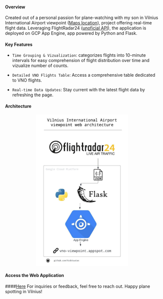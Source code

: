 #### Overview
Created out of a personal passion for plane-watching with my son in Vilnius International Airport viewpoint ([Maps location](https://maps.app.goo.gl/PTA66kc9aR2LAeks8)), project offering real-time flight data. Leveraging FlightRadar24 ([unoficial API](https://github.com/JeanExtreme002/FlightRadarAPI)), the application is deployed on GCP App Engine, app powered by Python and Flask.

#### Key Features
- `Time Grouping & Vizualization`: categorizes flights into 10-minute intervals for easy comprehension of flight distribution over time and vizualize number of counts.

- `Detailed VNO Flights Table`: Access a comprehensive table dedicated to VNO flights.

- `Real-time Data Updates`: Stay current with the latest flight data by refreshing the page.

#### Architecture
<div align="center">
  <img src="./diagram/vno_app_architecture.jpeg" alt="Data Pipeline Diagram" width="300">
</div>

#### Access the Web Application
####[Here](https://vno-viewpoint.appspot.com/) 
For inquiries or feedback, feel free to reach out. Happy plane spotting in Vilnius!